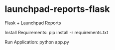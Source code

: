 # launchpad-reports-flask
Flask + Launchpad Reports

Install Requirements: pip install -r requirements.txt

Run Application: python app.py
